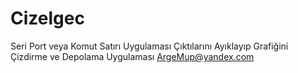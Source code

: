 # Cizelgec
Seri Port veya Komut Satırı Uygulaması Çıktılarını Ayıklayıp Grafiğini Çizdirme ve Depolama Uygulaması ArgeMup@yandex.com
